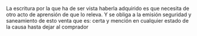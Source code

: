 La escritura por la que ha de ser vista haberla adquirido es que necesita de otro acto de aprensión de que lo releva. Y se obliga a la emisión seguridad y saneamiento de esto venta que es: certa y mención en cualquier estado de la causa hasta dejar al comprador